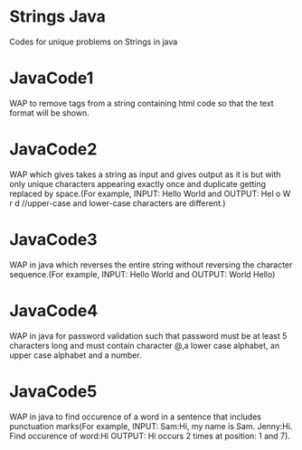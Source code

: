 # Strings Java
Codes for unique problems on Strings in java
# JavaCode1
WAP to remove tags from a string containing html code so that the text format will be shown.
# JavaCode2
WAP which gives takes a string as input and gives output as it is but with only unique characters appearing exactly once and duplicate getting replaced by space.(For example,
INPUT: Hello World and OUTPUT: Hel o W r d //upper-case and lower-case characters are different.)
# JavaCode3
WAP in java which reverses the entire string without reversing the character sequence.(For example, INPUT: Hello World and OUTPUT: World Hello)
# JavaCode4
WAP in java for password validation such that password must be at least 5 characters long and must contain character @,a lower case alphabet, an upper case alphabet and a number.
# JavaCode5
WAP in java to find occurence of a word in a sentence that includes punctuation marks(For example, INPUT: Sam:Hi, my name is Sam. Jenny:Hi. Find occurence of word:Hi 
OUTPUT: Hi occurs 2 times at position: 1 and 7).

